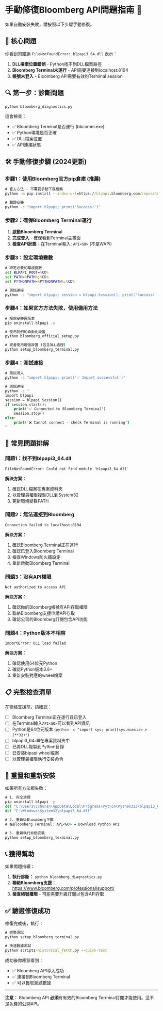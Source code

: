 # 手動修復Bloomberg API問題指南 🔧

如果自動安裝失敗，請按照以下步驟手動修復。

## 🎯 **核心問題**

你看到的錯誤 `FileNotFoundError: blpapi3_64.dll` 表示：
1. **DLL檔案位置錯誤** - Python找不到DLL檔案路徑
2. **Bloomberg Terminal未運行** - API需要連接到localhost:8194
3. **帳號未登入** - Bloomberg API需要有效的Terminal session

## 🔍 **第一步：診斷問題**

```cmd
python bloomberg_diagnostics.py
```

這會檢查：
- ✅ Bloomberg Terminal是否運行 (bbcomm.exe)
- ✅ Python環境是否正確
- ✅ DLL檔案位置
- ✅ API連接狀態

## 🛠️ **手動修復步驟 (2024更新)**

### **步驟1：使用Bloomberg官方pip倉庫 (推薦)**

```cmd
# 官方方法 - 不需要手動下載檔案
python -m pip install --index-url=https://blpapi.bloomberg.com/repository/releases/python/simple/ blpapi --user

# 驗證安裝
python -c "import blpapi; print('Success!')"
```

### **步驟2：確保Bloomberg Terminal運行**

1. **啟動Bloomberg Terminal**
2. **完成登入** - 確保看到Terminal主畫面
3. **檢查API狀態** - 在Terminal輸入: `API<GO>` (不是WAPI<GO>)

### **步驟3：設定環境變數**

```cmd
# 設定必要的環境變數
set BLPAPI_ROOT=%CD%
set PATH=%PATH%;%CD%
set PYTHONPATH=%PYTHONPATH%;%CD%

# 測試連接
python -c "import blpapi; session = blpapi.Session(); print('Success!' if session.start() else 'Failed'); session.stop() if 'session' in locals() else None"
```

### **步驟4：如果官方方法失敗，使用備用方法**

```cmd
# 解除安裝舊版本
pip uninstall blpapi -y

# 使用我們的自動化設置
python bloomberg_official_setup.py

# 或者使用增強設置 (包含DLL處理)
python setup_bloomberg_terminal.py
```

### **步驟4：測試連接**

```cmd
# 測試導入
python -c "import blpapi; print('✅ Import successful')"

# 測試連接
python -c "
import blpapi
session = blpapi.Session()
if session.start():
    print('✅ Connected to Bloomberg Terminal')
    session.stop()
else:
    print('❌ Cannot connect - check Terminal is running')
"
```

## 🚨 **常見問題排解**

### **問題1：找不到blpapi3_64.dll**
```
FileNotFoundError: Could not find module 'blpapi3_64.dll'
```

**解決方案：**
1. 確認DLL檔案在專案資料夾
2. 以管理員權限複製DLL到System32
3. 更新環境變數PATH

### **問題2：無法連接到Bloomberg**
```
Connection failed to localhost:8194
```

**解決方案：**
1. 確認Bloomberg Terminal正在運行
2. 確認已登入Bloomberg Terminal
3. 檢查Windows防火牆設定
4. 重新啟動Bloomberg Terminal

### **問題3：沒有API權限**
```
Not authorized to access API
```

**解決方案：**
1. 確認你的Bloomberg帳號有API存取權限
2. 聯絡Bloomberg支援申請API存取
3. 確認公司的Bloomberg訂閱包含API功能

### **問題4：Python版本不相容**
```
ImportError: DLL load failed
```

**解決方案：**
1. 確認使用64位元Python
2. 確認Python版本3.8+
3. 重新安裝對應的wheel檔案

## 📋 **完整檢查清單**

在聯絡支援前，請確認：

- [ ] Bloomberg Terminal正在運行且已登入
- [ ] 在Terminal輸入`API<GO>`可以看到API資訊
- [ ] Python是64位元版本 (`python -c "import sys; print(sys.maxsize > 2**32)"`)
- [ ] blpapi3_64.dll在專案資料夾中
- [ ] 已將DLL複製到Python目錄
- [ ] 已安裝blpapi wheel檔案
- [ ] 以管理員權限執行安裝命令

## 🔄 **重置和重新安裝**

如果所有方法都失敗：

```cmd
# 1. 完全清理
pip uninstall blpapi -y
del "C:\Users\cchunan\AppData\Local\Programs\Python\Python313\blpapi3_64.dll"
del "C:\Windows\System32\blpapi3_64.dll"

# 2. 重新從Bloomberg下載
# 在Bloomberg Terminal: API<GO> → Download Python API

# 3. 重新執行自動安裝
python setup_bloomberg_terminal.py
```

## 📞 **獲得幫助**

如果問題持續：

1. **執行診斷：** `python bloomberg_diagnostics.py`
2. **聯絡Bloomberg支援：** https://www.bloomberg.com/professional/support/
3. **檢查帳號權限** - 可能需要升級訂閱以包含API存取

## ✅ **驗證修復成功**

修復完成後，執行：

```cmd
# 完整測試
python setup_bloomberg_terminal.py

# 快速數據測試
python scripts/historical_fetch.py --quick-test
```

成功後你應該看到：
- ✅ Bloomberg API導入成功
- ✅ 連接到Bloomberg Terminal
- ✅ 可以獲取測試數據

---

**注意：** Bloomberg API **必須**有有效的Bloomberg Terminal訂閱才能使用。這不是免費的公開API。
